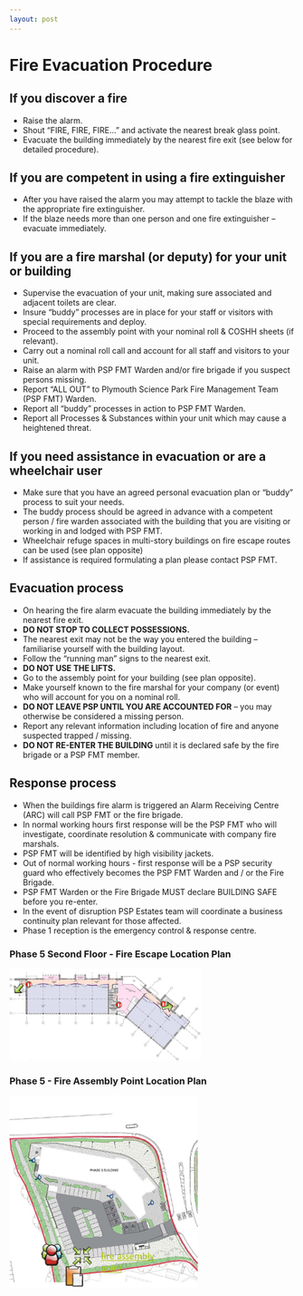 ```yaml
---
layout: post
---
```


# Fire Evacuation Procedure

## If you discover a fire

- Raise the alarm.
-  Shout “FIRE, FIRE, FIRE…” and activate the nearest break glass point.
- Evacuate the building immediately by the nearest fire exit (see below for detailed procedure).

## If you are competent in using a fire extinguisher

- After you have raised the alarm you may attempt to tackle the blaze with the appropriate fire extinguisher.
- If the blaze needs more than one person and one fire extinguisher – evacuate immediately.

## If you are a fire marshal (or deputy) for your unit or building

- Supervise the evacuation of your unit, making sure associated and adjacent toilets are clear.
- Insure “buddy” processes are in place for your staff or visitors with special requirements and deploy.
- Proceed to the assembly point with your nominal roll & COSHH sheets (if relevant).
- Carry out a nominal roll call and account for all staff and visitors to your unit.
- Raise an alarm with PSP FMT Warden and/or fire brigade if you suspect persons missing.
- Report “ALL OUT” to Plymouth Science Park Fire Management Team (PSP FMT) Warden.
- Report all “buddy” processes in action to PSP FMT Warden.
- Report all Processes & Substances within your unit which may cause a heightened threat.

## If you need assistance in evacuation or are a wheelchair user

- Make sure that you have an agreed personal evacuation plan or “buddy” process to suit your needs.
- The buddy process should be agreed in advance with a competent person / fire warden associated with the building that you are visiting or working in and lodged with PSP FMT.
- Wheelchair refuge spaces in multi-story buildings on fire escape routes can be used (see plan opposite)
- If assistance is required formulating a plan please contact PSP FMT.

## Evacuation process

- On hearing the fire alarm evacuate the building immediately by the nearest fire exit.
- **DO NOT STOP TO COLLECT POSSESSIONS.**
- The nearest exit may not be the way you entered the building – familiarise yourself with the building layout.
- Follow the “running man” signs to the nearest exit.
- **DO NOT USE THE LIFTS.**
- Go to the assembly point for your building (see plan opposite).
- Make yourself known to the fire marshal for your company (or event) who will account for you on a nominal roll.
- **DO NOT LEAVE PSP UNTIL YOU ARE ACCOUNTED FOR** – you may otherwise be considered a missing person.
- Report any relevant information including location of fire and anyone suspected trapped / missing.
- **DO NOT RE-ENTER THE BUILDING** until it is declared safe by the fire brigade or a PSP FMT member.

## Response process

- When the buildings fire alarm is triggered an Alarm Receiving Centre (ARC) will call PSP FMT or the fire brigade.
- In normal working hours first response will be the PSP FMT who will investigate, coordinate resolution & communicate with company fire marshals.
- PSP FMT will be identified by high visibility jackets.
- Out of normal working hours - first response will be a PSP security guard who effectively becomes the PSP FMT Warden and / or the Fire Brigade.
- PSP FMT Warden or the Fire Brigade MUST declare BUILDING SAFE before you re-enter.
- In the event of disruption PSP Estates team will coordinate a business continuity plan relevant for those affected.
- Phase 1 reception is the emergency control & response centre.

### Phase 5 Second Floor - Fire Escape Location Plan

<img src="images/phase-5-second-floor-fire-escape-loaction-plan.png" style="zoom:33%;" />

### Phase 5 - Fire Assembly Point Location Plan

<img src="images/phase-5-fire-assembly-point-location-plan.png" style="zoom:33%;" />
